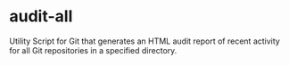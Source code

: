 audit-all
=========

Utility Script for Git that generates an HTML audit report of recent activity for all Git repositories in a specified directory.